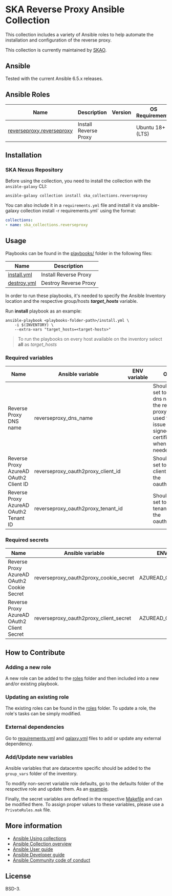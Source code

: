 # SKA Reverse Proxy Ansible Collection

This collection includes a variety of Ansible roles to help automate the installation and configuration of the reverse proxy.


This collection is currently maintained by [SKAO](https://www.skao.int/).

## Ansible

Tested with the current Ansible 6.5.x releases.

## Ansible Roles
| Name | Description | Version | OS Requirements | Dependencies |
| ---- | ----------- | ------- | --- | ---|
| [reverseproxy.reverseproxy](./roles/reverseproxy) | Install Reverse Proxy | | Ubuntu 18+ (LTS) | |

## Installation

### SKA Nexus Repository

Before using the collection, you need to install the collection with the `ansible-galaxy` CLI:

    ansible-galaxy collection install ska_collections.reverseproxy

You can also include it in a `requirements.yml` file and install it via ansible-galaxy collection install -r requirements.yml` using the format:

```yaml
collections:
- name: ska_collections.reverseproxy
```

## Usage

Playbooks can be found in the [playbooks/](./playbooks) folder in the following files:

| Name | Description |
| ---- | ----------- |
| [install.yml](./playbooks/install.yml) | Install Reverse Proxy  |
| [destroy.yml](./playbooks/destroy.yml) | Destroy Reverse Proxy  |

In order to run these playbooks, it's needed to specify the Ansible Inventory location and the respective group/hosts ***target_hosts*** variable.

Run **install** playbook as an example:
```
ansible-playbook <playbooks-folder-path>/install.yml \
	-i $(INVENTORY) \
	--extra-vars "target_hosts=<target-hosts>"
```

> To run the playbooks on every host available on the inventory select **all** as *target_hosts*

### Required variables

| Name | Ansible variable | ENV variable | Obs |
| ---- | ----------- | ----- | ----- |
| Reverse Proxy DNS name | reverseproxy_dns_name | | Should be set to the dns name of the reverse proxy (also used to issue self-signed certificates when needed) |
| Reverse Proxy AzureAD OAuth2 Client ID | reverseproxy_oauth2proxy_client_id | | Should be set to the client id of the oauth2proxy |
| Reverse Proxy AzureAD OAuth2 Tenant ID | reverseproxy_oauth2proxy_tenant_id | | Should be set to the tenant id of the oauth2proxy |


### Required secrets

| Name | Ansible variable | ENV variable | Obs |
| ---- | ----------- | ------------ | ----- |
| Reverse Proxy AzureAD OAuth2 Cookie Secret | reverseproxy_oauth2proxy_cookie_secret | AZUREAD_COOKIE_SECRET | Should be set to the cookie secret used for the oauth2proxy |
| Reverse Proxy AzureAD OAuth2 Client Secret | reverseproxy_oauth2proxy_client_secret | AZUREAD_CLIENT_SECRET | Should be set to the client secret used for the oauth2proxy |

## How to Contribute

### Adding a new role
A new role can be added to the [roles](./roles/) folder and then included into a new and/or existing playbook.

### Updating an existing role
The existing roles can be found in the [roles](./roles/) folder. To update a role, the role's tasks can be simply modified.

### External dependencies
Go to [requirements.yml](../../../requirements.yml) and [galaxy.yml](./galaxy.yml) files to add or update any external dependency.

### Add/Update new variables
Ansible variables that are datacentre specific should be added to the `group_vars` folder of the inventory.

To modify non-secret variable role defaults, go to the defaults folder of the respective role and update them. As an [example](./roles/reverseproxy/defaults/main.yml).

Finally, the secret variables are defined in the respective [Makefile](../../../resources/jobs/reverseproxy.mk) and can be modified there. To assign proper values to these variables, please use a `PrivateRules.mak` file.

## More information

- [Ansible Using collections](https://docs.ansible.com/ansible/latest/user_guide/collections_using.html)
- [Ansible Collection overview](https://github.com/ansible-collections/overview)
- [Ansible User guide](https://docs.ansible.com/ansible/latest/user_guide/index.html)
- [Ansible Developer guide](https://docs.ansible.com/ansible/latest/dev_guide/index.html)
- [Ansible Community code of conduct](https://docs.ansible.com/ansible/latest/community/code_of_conduct.html)

## License

BSD-3.

